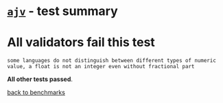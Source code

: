 # [`ajv`](https://github.com/epoberezkin/ajv) - test summary

# All validators fail this test

`some languages do not distinguish between different types of numeric value, a float is not an integer even without fractional part`


**All other tests passed**.

[back to benchmarks](https://github.com/ebdrup/json-schema-benchmark)